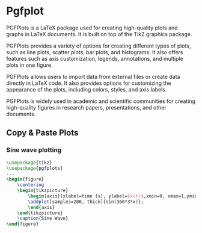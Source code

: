 # Pgfplot

PGFPlots is a LaTeX package used for creating high-quality plots and graphs in LaTeX documents. It is built on top of the TikZ graphics package.

PGFPlots provides a variety of options for creating different types of plots, such as line plots, scatter plots, bar plots, and histograms. It also offers features such as axis customization, legends, annotations, and multiple plots in one figure.

PGFPlots allows users to import data from external files or create data directly in LaTeX code. It also provides options for customizing the appearance of the plots, including colors, styles, and axis labels.

PGFPlots is widely used in academic and scientific communities for creating high-quality figures in research papers, presentations, and other documents. 


## Copy & Paste Plots

### Sine wave plotting

```tex
\usepackage{tikz}
\usepackage{pgfplots}
...
\begin{figure}
    \centering
    \begin{tikzpicture}
        \begin{axis}[xlabel=time (s), ylabel=$x(t)$,xmin=0, xmax=1,ymin=-1.5, ymax=1.5, grid=both]
        \addplot[samples=200, thick]{sin(360*3*x)};
        \end{axis}
    \end{tikzpicture}
    \caption{Sine Wave}
\end{figure}
```